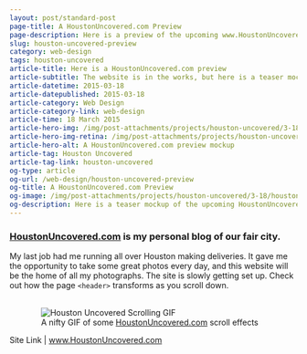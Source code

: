```yaml
---
layout: post/standard-post
page-title: A HoustonUncovered.com Preview
page-description: Here is a preview of the upcoming www.HoustonUncovered.com
slug: houston-uncovered-preview
category: web-design
tags: houston-uncovered
article-title: Here is a HoustonUncovered.com preview
article-subtitle: The website is in the works, but here is a teaser mockup
article-datetime: 2015-03-18
article-datepublished: 2015-03-18
article-category: Web Design
article-category-link: web-design
article-time: 18 March 2015
article-hero-img: /img/post-attachments/projects/houston-uncovered/3-18/houston-uncovered-hero.jpg
article-hero-img-retina: /img/post-attachments/projects/houston-uncovered/3-18/houston-uncovered-hero@2x.jpg
article-hero-alt: A HoustonUncovered.com preview mockup
article-tag: Houston Uncovered
article-tag-link: houston-uncovered
og-type: article
og-url: /web-design/houston-uncovered-preview
og-title: A HoustonUncovered.com Preview
og-image: /img/post-attachments/projects/houston-uncovered/3-18/houston-uncovered-hero@2x.jpg
og-description: Here is a teaser mockup of the upcoming HoustonUncovered.com
---
```

<div class="row">
	<h3 class="margin-bottom"><a href="http://houstonuncovered.com" target="_blank" class="simple">HoustonUncovered.com</a> is my personal blog of our fair city.</h3>
	<p>My last job had me running all over Houston making deliveries. It gave me the opportunity to take some great photos every day, and this website will be the home of all my photographs. The site is slowly getting set up. Check out how the page <code>&lt;header&gt;</code> transforms as you scroll down.</p>
	<br>
</div>
<div class="row margin-bottom">
	<figure style="max-width: 28.125em; margin: 0 auto;">
		<img class="black-border" src="{{ site.blog_cdn }}/img/post-attachments/projects/houston-uncovered/3-18/header-scroll.gif" alt="Houston Uncovered Scrolling GIF">
		<figcaption>A nifty GIF of some <a href="http://houstonuncovered.com" class="simple" target="_blank">HoustonUncovered.com</a> scroll effects</figcaption>
	</figure>
</div>
<div class="row">
	<p class="header">Site Link | <a href="http://houstonuncovered.com" target="_blank" class="simple">www.HoustonUncovered.com</a></p>
</div>